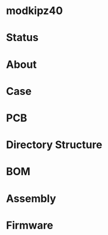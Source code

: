 # modkipz40

# Status

# About

# Case

# PCB

# Directory Structure

# BOM

# Assembly

# Firmware
